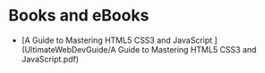# Books and eBooks
 
* [A Guide to Mastering HTML5 CSS3 and JavaScript ](UltimateWebDevGuide/A Guide to Mastering HTML5 CSS3 and JavaScript.pdf)